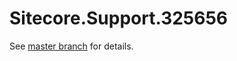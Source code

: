 # Sitecore.Support.325656

See [master branch](https://github.com/sitecoresupport/Sitecore.Support.325656) for details.